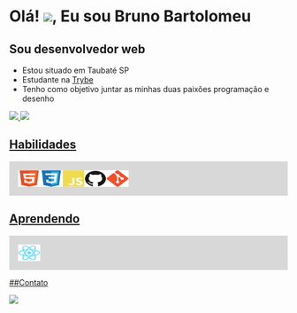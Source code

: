 <h1>Olá! <img src="https://raw.githubusercontent.com/kaueMarques/kaueMarques/master/hi.gif" width="25px">, Eu sou Bruno Bartolomeu</h1>

## Sou desenvolvedor web
- Estou situado em Taubaté SP
- Estudante na [Trybe
](https://www.betrybe.com/)
- Tenho como objetivo juntar as minhas duas paixões programação e desenho

 <div>
  <a href="https://github.com/BrunoCBart">
  <img height="152em" src="https://github-readme-stats.vercel.app/api?username=BrunoCbart&show_icons=true&hide_border=true&count_private=true&theme=tokyonight"/>
  <img height="152em" src="https://github-readme-stats.vercel.app/api/top-langs/?username=BrunoCbart&langs_count=10&count_private=true&hide_border=true&theme=tokyonight&layout=compact"/>
<div>

## Habilidades

<div style="display: flex; padding: 1rem;background-color: rgba(216, 216, 216); "><br>
  <img align="center" alt="HTML" height="30" width="40" src="https://raw.githubusercontent.com/devicons/devicon/master/icons/html5/html5-original.svg">
  <img align="center" alt="CSS" height="30" width="40" src="https://raw.githubusercontent.com/devicons/devicon/master/icons/css3/css3-original.svg">
  <img align="center" alt="JS" height="30" width="40" src="https://raw.githubusercontent.com/devicons/devicon/master/icons/javascript/javascript-plain.svg">
  <img align="center" alt="JS" height="30" width="40" src="https://raw.githubusercontent.com/devicons/devicon/master/icons/github/github-original.svg">
  <img align="center" alt="JS" height="30" width="40" src="https://raw.githubusercontent.com/devicons/devicon/master/icons/git/git-original.svg">
</div>
  
  ## Aprendendo

  <div style="display: flex; padding: 1rem;background-color: rgba(216, 216, 216)"><br>
  <img align="center" alt="HTML" height="30" width="40" src="https://raw.githubusercontent.com/devicons/devicon/master/icons/react/react-original.svg">
</div>
 
##Contato

<div> 
  <a href="https://www.linkedin.com/in/brunobartolomeu/" target="_blank"><img src="https://img.shields.io/badge/-LinkedIn-%230077B5?style=for-the-badge&logo=linkedin&logoColor=white" target="_blank"></a>  
</div>
